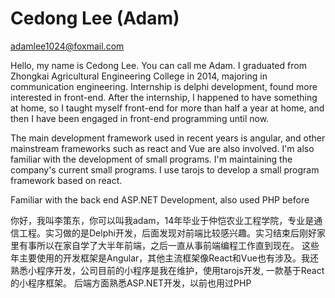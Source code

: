 # Cedong Lee (Adam)
[adamlee1024@foxmail.com](mailto:adamlee1024@foxmail.com)

Hello, my name is Cedong Lee. You can call me Adam. I graduated from Zhongkai Agricultural Engineering College in 2014, majoring in communication engineering. Internship is delphi development, found more interested in front-end. After the internship, I happened to have something at home, so I taught myself front-end for more than half a year at home, and then I have been engaged in front-end programming until now.

The main development framework used in recent years is angular, and other mainstream frameworks such as react and Vue are also involved. I'm also familiar with the development of small programs. I'm maintaining the company's current small programs. I use tarojs to develop a small program framework based on react.

Familiar with the back end ASP.NET Development, also used PHP before


你好，我叫李策东，你可以叫我adam，14年毕业于仲恺农业工程学院，专业是通信工程。实习做的是Delphi开发，后面发现对前端比较感兴趣。实习结束后刚好家里有事所以在家自学了大半年前端，之后一直从事前端编程工作直到现在。
这些年主要使用的开发框架是Angular，其他主流框架像React和Vue也有涉及。我还熟悉小程序开发，公司目前的小程序是我在维护，使用tarojs开发, 一款基于React的小程序框架。
后端方面熟悉ASP.NET开发，以前也用过PHP
